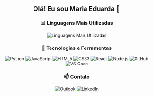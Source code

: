 <div align="center">
  <h2>Olá! Eu sou Maria Eduarda 👋</h2>
  
  <h3>📊 Linguagens Mais Utilizadas</h3>
  <img src="https://github-readme-stats.vercel.app/api/top-langs/?username=mariaedfarias&layout=compact&theme=radical" alt="Linguagens Mais Utilizadas">
  
  <h3>🚀 Tecnologias e Ferramentas</h3>
  <p>
    <img src="https://img.shields.io/badge/-Python-3776AB?style=flat-square&logo=python&logoColor=white" alt="Python">
    <img src="https://img.shields.io/badge/-JavaScript-F7DF1E?style=flat-square&logo=javascript&logoColor=black" alt="JavaScript">
    <img src="https://img.shields.io/badge/-HTML5-E34F26?style=flat-square&logo=html5&logoColor=white" alt="HTML5">
    <img src="https://img.shields.io/badge/-CSS3-1572B6?style=flat-square&logo=css3&logoColor=white" alt="CSS3">
    <img src="https://img.shields.io/badge/-React-61DAFB?style=flat-square&logo=react&logoColor=white" alt="React">
    <img src="https://img.shields.io/badge/-Node.js-339933?style=flat-square&logo=node.js&logoColor=white" alt="Node.js">
    <img src="https://img.shields.io/badge/-GitHub-181717?style=flat-square&logo=github&logoColor=white" alt="GitHub">
    <img src="https://img.shields.io/badge/-VS_Code-007ACC?style=flat-square&logo=visual-studio-code&logoColor=white" alt="VS Code">
  </p>
  
  <h3>📫 Contato</h3>
  <p>
    <a href="mailto:mariaeduardamff@outlook.com.br"><img src="https://img.shields.io/badge/-Outlook-0078D4?style=flat-square&logo=microsoft-outlook&logoColor=white" alt="Outlook"></a>
    <a href="https://www.linkedin.com/in/maria-eduarda-farias-92150324b/" target="_blank"><img src="https://img.shields.io/badge/-LinkedIn-0077B5?style=flat-square&logo=linkedin&logoColor=white" alt="LinkedIn"></a>
  </p>
</div>
